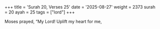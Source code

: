 +++
title = 'Surah 20, Verses 25'
date = '2025-08-27'
weight = 2373
surah = 20
ayah = 25
tags = ["lord"]
+++

Moses prayed, “My Lord! Uplift my heart for me,